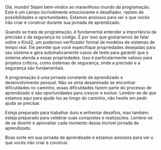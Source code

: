 <!-- @@@@@@@@@@@@@@@@@@@@@@@@@@@@@@@@@@@@@@@@@@@@@@@@@@@@@@@@@@ -->
<!-- @@@@@@@@@@@@@@@@@@@@@@@@@@@@@@@@@@@@@@@@@@@@@@@@@@@@@@@@@@ -->
<!-- @@@@@@@@%+**+@@@@@@@@@@@@@@@@#+===============#@@@@@@@@@@@ -->
<!-- @@@@@@@@++@@-%@@@@@@@@@@@@@@+.#%%%%%%%%%%%%%%#.+@@@@@@@@@@ -->
<!-- @@@@@@@@@#.=%@@@@@@@@@@@@@@@.-@@@@@@@@@@@@@@@@=:@@@@@@@@@@ -->
<!-- @@@@@@@@@@ *@@@@@@@@@@@@@@@@:-@@@@@@@@@@@@@@@@=:@@@@@@@@@@ -->
<!-- @@@@@@@@@@.*@@@@@%@@@@@@@@@@:-@@@@@@@@@@%@@@@@=:@@@@@@@@@@ -->
<!-- @@@@@@@@@@.=@@@@= :+%@@@@@@@:-@@@@@@%*++:*@@@@=:@@@@@@@@@@ -->
<!-- @@@@@@@@@@%-=+++:    .=#@@@@:-@@@%*++#%@*-***=:#@@@@@@@@@@ -->
<!-- @@@@@@@@@@@@*+++:        -== .==--#@@@@@+-+++#@@@@@@@@@@@@ -->
<!-- @@@@@@@@@@*:+***:    .-*%@@@:-@@@%#**#@@*-+++==@@@@@@@@@@@ -->
<!-- @@@@@@@@@@.+@@@@= :=#@@@@@@@:-@@@@@@%#+*-*@@@@:-@@@@@@@@@@ -->
<!-- @@@@@@@@@@.*@@@@%%@@@@@@@@@@:-@@@@@@@@@@%@@@@@=:@@@@@@@@@@ -->
<!-- @@@@@@@@@@.*@@@@@@@@@@@@@@@@:-@@@@@@@@@@@@@@@@=:@@@@@@@@@@ -->
<!-- @@@@@@@@@@ #@@@@@@@@@@@@@@@@:-@@@@@@@@@@@@@@@%-.%@@@@@@@@@ -->
<!-- @@@@@@@@@@--%@@@@@@@@@@@@@@# *@@@@@@@@@@@@@@#    #@@@@@@@@ -->
<!-- @@@@@@@@@@@*================%@@@@@@@@@@@@@@@%-..-%@@@@@@@@ -->
<!-- @@@@@@@@@@@@@@@@@@@@@@@@@@@@@@@@@@@@@@@@@@@@@@@@@@@@@@@@@@ -->
<!-- @@@@@@@@@@@@@@@@@@@@@@@@@@@@@@@@@@@@@@@@@@@@@@@@@@@@@@@@@@ -->

Olá, mundo! Sejam bem-vindos ao maravilhoso mundo da programação. Este é um campo incrivelmente emocionante e desafiador, repleto de possibilidades e oportunidades. Estamos ansiosos para ver o que vocês irão criar e construir durante sua jornada de aprendizado.

Quando se trata de programação, é fundamental entender a importância da precisão e da segurança no código. É por isso que gostaríamos de falar sobre o Kind2, um poderoso verificador formal de modelos de sistemas de tempo real. Ele permite que você especifique propriedades desejadas para seu sistema e gera automaticamente casos de teste para garantir que o sistema atenda a essas propriedades. Isso é particularmente valioso para projetos críticos, como sistemas de segurança, onde a precisão e a segurança são fundamentais.

A programação é uma jornada constante de aprendizado e desenvolvimento pessoal. Não se sinta desanimado se encontrar dificuldades no caminho, essas dificuldades fazem parte do processo de aprendizado e são oportunidades para crescer e evoluir. Lembre-se de que estamos aqui para ajudá-los ao longo do caminho, não hesite em pedir ajuda se precisar.

Esteja preparado para trabalhar duro e enfrentar desafios, mas também esteja preparado para celebrar suas conquistas e realizações. Lembre-se de se divertir e aproveitar cada momento dessa incrível jornada de aprendizado.

Boas sorte em sua jornada de aprendizado e estamos ansiosos para ver o que vocês irão criar e construir.



